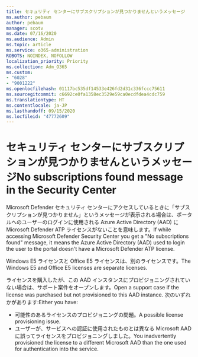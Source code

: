 ```yaml
---
title: セキュリティ センターにサブスクリプションが見つかりませんというメッセージ
ms.author: pebaum
author: pebaum
manager: scotv
ms.date: 07/16/2020
ms.audience: Admin
ms.topic: article
ms.service: o365-administration
ROBOTS: NOINDEX, NOFOLLOW
localization_priority: Priority
ms.collection: Adm_O365
ms.custom:
- "6028"
- "9001222"
ms.openlocfilehash: 01117bc535df14533e426fd2d31c336fccc75611
ms.sourcegitcommit: c6692ce0fa1358ec3529e59ca0ecdfdea4cdc759
ms.translationtype: HT
ms.contentlocale: ja-JP
ms.lasthandoff: 09/15/2020
ms.locfileid: "47772609"
---
```

# <a name="no-subscriptions-found-message-in-the-security-center"></a><span data-ttu-id="3449a-102">セキュリティ センターにサブスクリプションが見つかりませんというメッセージ</span><span class="sxs-lookup"><span data-stu-id="3449a-102">No subscriptions found message in the Security Center</span></span>

<span data-ttu-id="3449a-103">Microsoft Defender セキュリティ センターにアクセスしているときに「サブスクリプションが見つかりません」というメッセージが表示される場合は、ポータルへのユーザーのログインに使用される Azure Active Directory (AAD) に Microsoft Defender ATP ライセンスがないことを意味します。</span><span class="sxs-lookup"><span data-stu-id="3449a-103">If while accessing Microsoft Defender Security Center you get a  "No subscriptions found" message, it means the Azure Active Directory (AAD) used to login the user to the portal doesn't have a Microsoft Defender ATP license.</span></span>  

<span data-ttu-id="3449a-104">Windows E5 ライセンスと Office E5 ライセンスは、別のライセンスです。</span><span class="sxs-lookup"><span data-stu-id="3449a-104">The Windows E5 and Office E5 licenses are separate licenses.</span></span>

<span data-ttu-id="3449a-105">ライセンスを購入したが、この AAD インスタンスにプロビジョニングされていない場合は、サポート案件をオープンします。</span><span class="sxs-lookup"><span data-stu-id="3449a-105">Open a support case if the license was purchased but not provisioned to this AAD instance.</span></span> <span data-ttu-id="3449a-106">次のいずれかがあります:</span><span class="sxs-lookup"><span data-stu-id="3449a-106">Either you have:</span></span> <br/>
-   <span data-ttu-id="3449a-107">可能性のあるライセンスのプロビジョニングの問題。</span><span class="sxs-lookup"><span data-stu-id="3449a-107">A possible license provisioning issue.</span></span><br/>
-   <span data-ttu-id="3449a-108">ユーザーが、サービスへの認証に使用されたものとは異なる Microsoft AAD に誤ってライセンスをプロビジョニングしました。</span><span class="sxs-lookup"><span data-stu-id="3449a-108">You inadvertently provisioned the license to a different Microsoft AAD than the one used for authentication into the service.</span></span>